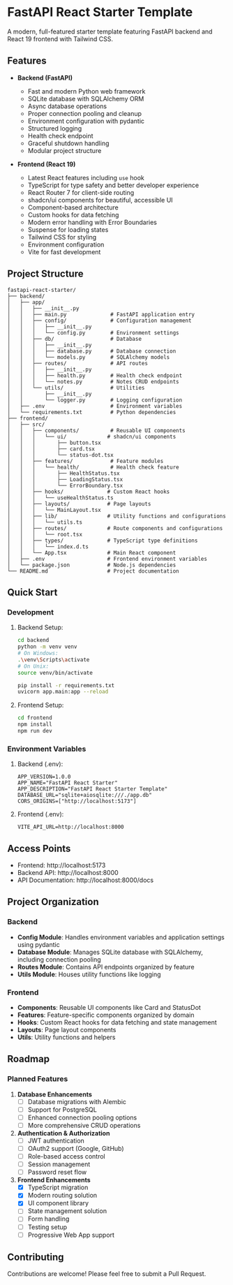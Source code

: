# FastAPI React Starter Template

A modern, full-featured starter template featuring FastAPI backend and React 19 frontend with Tailwind CSS.

## Features

- **Backend (FastAPI)**
  - Fast and modern Python web framework
  - SQLite database with SQLAlchemy ORM
  - Async database operations
  - Proper connection pooling and cleanup
  - Environment configuration with pydantic
  - Structured logging
  - Health check endpoint
  - Graceful shutdown handling
  - Modular project structure

- **Frontend (React 19)**
  - Latest React features including `use` hook
  - TypeScript for type safety and better developer experience
  - React Router 7 for client-side routing
  - shadcn/ui components for beautiful, accessible UI
  - Component-based architecture
  - Custom hooks for data fetching
  - Modern error handling with Error Boundaries
  - Suspense for loading states
  - Tailwind CSS for styling
  - Environment configuration
  - Vite for fast development

## Project Structure

```
fastapi-react-starter/
├── backend/
│   ├── app/
│   │   ├── __init__.py
│   │   ├── main.py              # FastAPI application entry
│   │   ├── config/              # Configuration management
│   │   │   ├── __init__.py
│   │   │   └── config.py        # Environment settings
│   │   ├── db/                  # Database
│   │   │   ├── __init__.py
│   │   │   ├── database.py      # Database connection
│   │   │   └── models.py        # SQLAlchemy models
│   │   ├── routes/              # API routes
│   │   │   ├── __init__.py
│   │   │   ├── health.py        # Health check endpoint
│   │   │   └── notes.py         # Notes CRUD endpoints
│   │   └── utils/               # Utilities
│   │       ├── __init__.py
│   │       └── logger.py        # Logging configuration
│   ├── .env                     # Environment variables
│   └── requirements.txt         # Python dependencies
├── frontend/
│   ├── src/
│   │   ├── components/          # Reusable UI components
│   │   │   └── ui/             # shadcn/ui components
│   │   │       ├── button.tsx
│   │   │       ├── card.tsx
│   │   │       └── status-dot.tsx
│   │   ├── features/            # Feature modules
│   │   │   └── health/          # Health check feature
│   │   │       ├── HealthStatus.tsx
│   │   │       ├── LoadingStatus.tsx
│   │   │       └── ErrorBoundary.tsx
│   │   ├── hooks/              # Custom React hooks
│   │   │   └── useHealthStatus.ts
│   │   ├── layouts/            # Page layouts
│   │   │   └── MainLayout.tsx
│   │   ├── lib/                # Utility functions and configurations
│   │   │   └── utils.ts
│   │   ├── routes/             # Route components and configurations
│   │   │   └── root.tsx
│   │   ├── types/              # TypeScript type definitions
│   │   │   └── index.d.ts
│   │   └── App.tsx             # Main React component
│   ├── .env                    # Frontend environment variables
│   └── package.json            # Node.js dependencies
└── README.md                   # Project documentation
```

## Quick Start

### Development

1. Backend Setup:
   ```bash
   cd backend
   python -m venv venv
   # On Windows:
   .\venv\Scripts\activate
   # On Unix:
   source venv/bin/activate
   
   pip install -r requirements.txt
   uvicorn app.main:app --reload
   ```

2. Frontend Setup:
   ```bash
   cd frontend
   npm install
   npm run dev
   ```

### Environment Variables

1. Backend (.env):
   ```env
   APP_VERSION=1.0.0
   APP_NAME="FastAPI React Starter"
   APP_DESCRIPTION="FastAPI React Starter Template"
   DATABASE_URL="sqlite+aiosqlite:///./app.db"
   CORS_ORIGINS=["http://localhost:5173"]
   ```

2. Frontend (.env):
   ```env
   VITE_API_URL=http://localhost:8000
   ```

## Access Points

- Frontend: http://localhost:5173
- Backend API: http://localhost:8000
- API Documentation: http://localhost:8000/docs

## Project Organization

### Backend

- **Config Module**: Handles environment variables and application settings using pydantic
- **Database Module**: Manages SQLite database with SQLAlchemy, including connection pooling
- **Routes Module**: Contains API endpoints organized by feature
- **Utils Module**: Houses utility functions like logging

### Frontend

- **Components**: Reusable UI components like Card and StatusDot
- **Features**: Feature-specific components organized by domain
- **Hooks**: Custom React hooks for data fetching and state management
- **Layouts**: Page layout components
- **Utils**: Utility functions and helpers

## Roadmap

### Planned Features

1. **Database Enhancements**
   - [ ] Database migrations with Alembic
   - [ ] Support for PostgreSQL
   - [ ] Enhanced connection pooling options
   - [ ] More comprehensive CRUD operations

2. **Authentication & Authorization**
   - [ ] JWT authentication
   - [ ] OAuth2 support (Google, GitHub)
   - [ ] Role-based access control
   - [ ] Session management
   - [ ] Password reset flow

3. **Frontend Enhancements**
   - [x] TypeScript migration
   - [x] Modern routing solution
   - [x] UI component library
   - [ ] State management solution
   - [ ] Form handling
   - [ ] Testing setup
   - [ ] Progressive Web App support

## Contributing

Contributions are welcome! Please feel free to submit a Pull Request.
